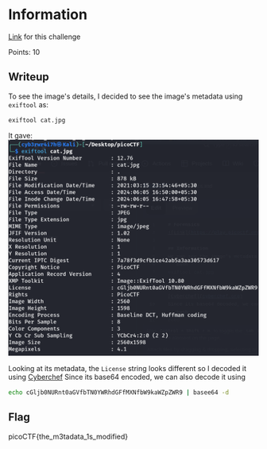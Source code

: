 # Information
[Link](https://play.picoctf.org/practice?category=4&page=1) for this challenge

Points: 10

## Writeup
To see the image's details, I decided to see the image's metadata using `exiftool` as:
```bash
exiftool cat.jpg
```
It gave: 
  ![Information](Images/Information.png)
  
Looking at its metadata, the `License` string looks different so I decoded it using [Cyberchef](cyberchef.org)
Since its base64 encoded, we can also decode it using
```bash
echo cGljb0NURnt0aGVfbTN0YWRhdGFfMXNfbW9kaWZpZWR9 | basee64 -d
```
## Flag
picoCTF{the_m3tadata_1s_modified} 
